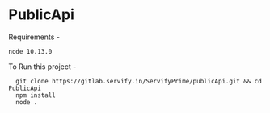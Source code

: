 # PublicApi

Requirements - 

```
node 10.13.0
```




To Run this project - 


```
  git clone https://gitlab.servify.in/ServifyPrime/publicApi.git && cd PublicApi
  npm install
  node .
```